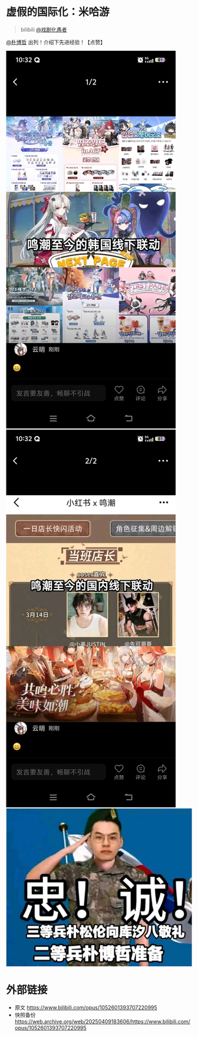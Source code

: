 # 虚假的国际化：米哈游
> bilibili [@戏剧化愚者](https://space.bilibili.com/19976514)

[@朴博哲](https://space.bilibili.com/3494355675384073) 出列！介绍下先进经验！【点赞】

![](https://raw.githubusercontent.com/KugouGames/iming-blog/refs/heads/main/evil-of-kurogames/images/1052601393707220995/1.jpg)
![](https://raw.githubusercontent.com/KugouGames/iming-blog/refs/heads/main/evil-of-kurogames/images/1052601393707220995/2.jpg)
![](https://raw.githubusercontent.com/KugouGames/iming-blog/refs/heads/main/evil-of-kurogames/images/1052601393707220995/3.jpg)

# 外部链接
- 原文 https://www.bilibili.com/opus/1052601393707220995
- 快照备份 https://web.archive.org/web/20250409183606/https://www.bilibili.com/opus/1052601393707220995

